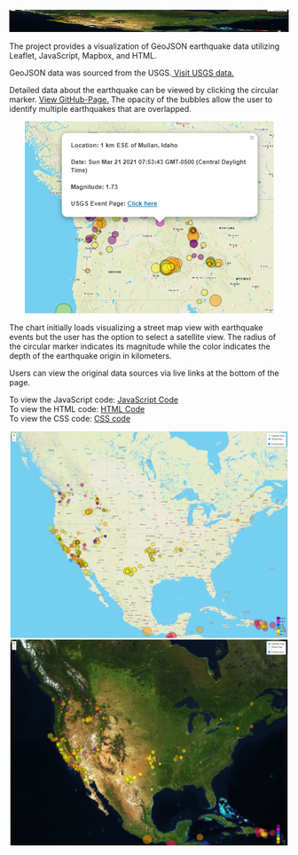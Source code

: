 
<html>
<p align="center"><img width="100%" height="40px" src="Images/satelliteMap.PNG"></p>            
<body>
<p>
The project provides a visualization of GeoJSON earthquake data utilizing Leaflet, JavaScript, Mapbox, and HTML.

GeoJSON data was sourced from the USGS.<a href="https://earthquake.usgs.gov/earthquakes/feed/v1.0/summary/all_week.geojson"> Visit USGS data.</a>

Detailed data about the earthquake can be viewed by clicking the circular marker.
<a href="https://danawoodruff.github.io/leaflet-challenge/">View GitHub-Page.</a> 
The opacity of the bubbles allow the user to identify multiple earthquakes that are overlapped.

<p align="center"><img width="449" height="auto" src="Images/popup.PNG">

The chart initially loads visualizing a street map view with earthquake events but the user has the option to select a satellite view.
The radius of the circular marker indicates its magnitude while the color indicates the depth of the earthquake origin in kilometers.

Users can view the original data sources via live links at the bottom of the page.

To view the JavaScript code: [JavaScript Code](static/js/logic.js)<br>
To view the HTML code: [HTML Code](index.html)<br>
To view the CSS code: [CSS code](static/css/style.css)</p>

<p align="center"><img width="500" height="auto" src="Images/map.PNG"> <img width="500" height="auto" src="Images/satelliteMap.PNG"></p>
</body>
</html>
